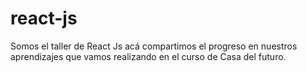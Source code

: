 # react-js
Somos el taller de React Js acá compartimos el progreso en nuestros aprendizajes que vamos realizando en el curso de Casa del futuro.
